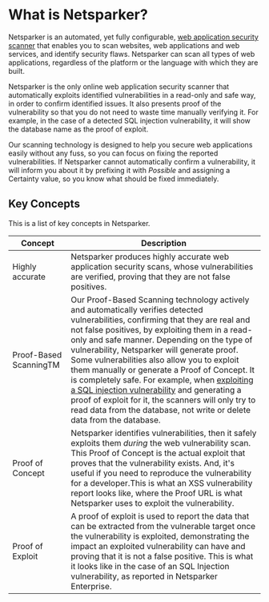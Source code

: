 # What is Netsparker?

Netsparker is an automated, yet fully configurable, [web application security scanner](https://www.netsparker.com/online-web-application-security-scanner/) that enables you to scan websites, web applications and web services, and identify security flaws. Netsparker can scan all types of web applications, regardless of the platform or the language with which they are built.

Netsparker is the only online web application security scanner that automatically exploits identified vulnerabilities in a read-only and safe way, in order to confirm identified issues. It also presents proof of the vulnerability so that you do not need to waste time manually verifying it. For example, in the case of a detected SQL injection vulnerability, it will show the database name as the proof of exploit.

Our scanning technology is designed to help you secure web applications easily without any fuss, so you can focus on fixing the reported vulnerabilities. If Netsparker cannot automatically confirm a vulnerability, it will inform you about it by prefixing it with *Possible* and assigning a Certainty value, so you know what should be fixed immediately.

## Key Concepts

This is a list of key concepts in Netsparker.

| **Concept** | **Description** |
| --- | --- |
| Highly accurate | Netsparker produces highly accurate web application security scans, whose vulnerabilities are verified, proving that they are not false positives. |
| Proof-Based ScanningTM | Our Proof-Based Scanning technology actively and automatically verifies detected vulnerabilities, confirming that they are real and not false positives, by exploiting them in a read-only and safe manner. Depending on the type of vulnerability, Netsparker will generate proof. Some vulnerabilities also allow you to exploit them manually or generate a Proof of Concept. It is completely safe. For example, when [exploiting a SQL injection vulnerability](https://www.netsparker.com/blog/web-security/sql-injection-cheat-sheet/) and generating a proof of exploit for it, the scanners will only try to read data from the database, not write or delete data from the database. |
| Proof of Concept | Netsparker identifies vulnerabilities, then it safely exploits them _during_ the web vulnerability scan. This Proof of Concept is the actual exploit that proves that the vulnerability exists. And, it&#39;s useful if you need to reproduce the vulnerability for a developer.This is what an XSS vulnerability report looks like, where the Proof URL is what Netsparker uses to exploit the vulnerability. |
| Proof of Exploit | A proof of exploit is used to report the data that can be extracted from the vulnerable target once the vulnerability is exploited, demonstrating the impact an exploited vulnerability can have and proving that it is not a false positive. This is what it looks like in the case of an SQL Injection vulnerability, as reported in Netsparker Enterprise. 

